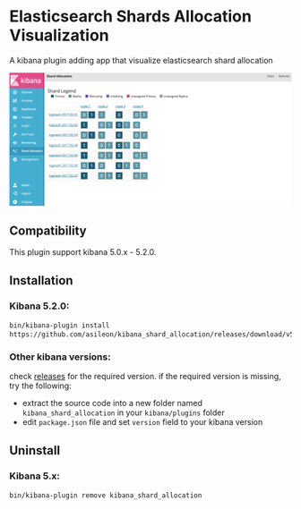 # Elasticsearch Shards Allocation Visualization
A kibana plugin adding app that visualize elasticsearch shard allocation

![image](screenshots/main.png)

## Compatibility
This plugin support kibana 5.0.x - 5.2.0.

## Installation

### Kibana 5.2.0:
```
bin/kibana-plugin install https://github.com/asileon/kibana_shard_allocation/releases/download/v5.2.0/release.zip
```

### Other kibana versions:
check [releases](https://github.com/asileon/kibana_shard_allocation/releases) for the required version.
if the required version is missing, try the following:
* extract the source code into a new folder named `kibana_shard_allocation` in your `kibana/plugins` folder
* edit `package.json` file and set `version` field to your kibana version

## Uninstall

### Kibana 5.x:
```
bin/kibana-plugin remove kibana_shard_allocation
```
